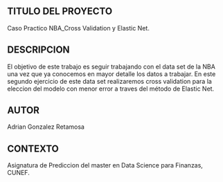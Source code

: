 TITULO DEL PROYECTO
--------------------------------------------------------------------------------------------------------------------------------
Caso Practico NBA_Cross Validation y Elastic Net.

DESCRIPCION
--------------------------------------------------------------------------------------------------------------------------------
El objetivo de este trabajo es seguir trabajando con el data set de la NBA una vez que ya conocemos en mayor detalle los datos a trabajar. En este segundo ejercicio de este data set realizaremos cross validation para la eleccion del modelo con menor error a traves del método de Elastic Net.

AUTOR
--------------------------------------------------------------------------------------------------------------------------------
Adrian Gonzalez Retamosa

CONTEXTO 
--------------------------------------------------------------------------------------------------------------------------------
Asignatura de Prediccion del master en Data Science para Finanzas, CUNEF.
